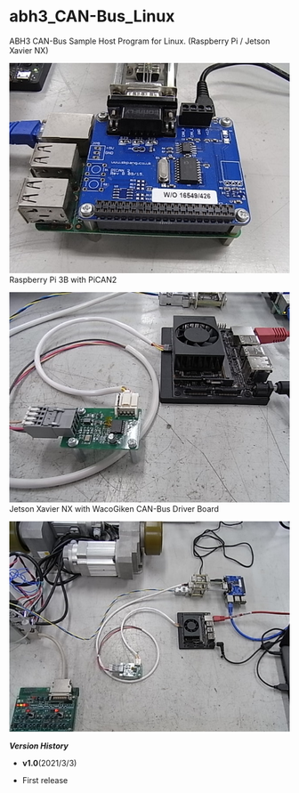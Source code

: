 # abh3_CAN-Bus_Linux
ABH3 CAN-Bus Sample Host Program for Linux. (Raspberry Pi / Jetson Xavier NX)

![](img/img_abh3_raspi_01.jpg)  
Raspberry Pi 3B with PiCAN2  

![](img/img_abh3_jetson_01.jpg)  
Jetson Xavier NX with WacoGiken CAN-Bus Driver Board  

![](img/img_abh3_can_01.jpg)

**_Version History_**
* __v1.0__(2021/3/3)
 - First release
 